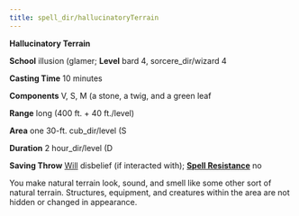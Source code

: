 ```yaml
---
title: spell_dir/hallucinatoryTerrain
---
```

 **Hallucinatory Terrain**

**School** illusion (glamer; **Level** bard 4, sorcere_dir/wizard 4

**Casting Time** 10 minutes

**Components** V, S, M (a stone, a twig, and a green leaf

**Range** long (400 ft. + 40 ft./level)

**Area** one 30-ft. cub_dir/level (S

**Duration** 2 hour_dir/level (D

**Saving Throw** [Will](../combat#_will) disbelief (if interacted with); **[Spell Resistance](../glossary#_spell-resistance)** no

You make natural terrain look, sound, and smell like some other sort of natural terrain. Structures, equipment, and creatures within the area are not hidden or changed in appearance.

